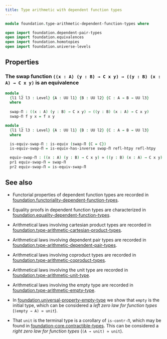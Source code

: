 ```yaml
---
title: Type arithmetic with dependent function types
---
```


```agda
module foundation.type-arithmetic-dependent-function-types where

open import foundation.dependent-pair-types
open import foundation.equivalences
open import foundation.homotopies
open import foundation.universe-levels
```

## Properties

### The swap function `((x : A) (y : B) → C x y) → ((y : B) (x : A) → C x y)` is an equivalence

```agda
module _
  {l1 l2 l3 : Level} {A : UU l1} {B : UU l2} {C : A → B → UU l3}
  where
  
  swap-Π : ((x : A) (y : B) → C x y) → ((y : B) (x : A) → C x y)
  swap-Π f y x = f x y

module _
  {l1 l2 l3 : Level} {A : UU l1} {B : UU l2} {C : A → B → UU l3}
  where

  is-equiv-swap-Π : is-equiv (swap-Π {C = C})
  is-equiv-swap-Π = is-equiv-has-inverse swap-Π refl-htpy refl-htpy

  equiv-swap-Π : ((x : A) (y : B) → C x y) ≃ ((y : B) (x : A) → C x y)
  pr1 equiv-swap-Π = swap-Π
  pr2 equiv-swap-Π = is-equiv-swap-Π
```

## See also

- Functorial properties of dependent function types are recorded in
  [foundation.functoriality-dependent-function-types](foundation.functoriality-dependent-function-types.html).
- Equality proofs in dependent function types are characterized in
  [foundation.equality-dependent-function-types](foundation.equality-dependent-function-types.html).

- Arithmetical laws involving cartesian product types are recorded in
  [foundation.type-arithmetic-cartesian-product-types](foundation.type-arithmetic-cartesian-product-types.html).
- Arithmetical laws involving dependent pair types are recorded in
  [foundation.type-arithmetic-dependent-pair-types](foundation.type-arithmetic-dependent-pair-types.html).
- Arithmetical laws involving coproduct types are recorded in
  [foundation.type-arithmetic-coproduct-types](foundation.type-arithmetic-coproduct-types.html).
- Arithmetical laws involving the unit type are recorded in
  [foundation.type-arithmetic-unit-type](foundation.type-arithmetic-unit-type.html).
- Arithmetical laws involving the empty type are recorded in
  [foundation.type-arithmetic-empty-type](foundation.type-arithmetic-empty-type.html).

- In [foundation.universal-property-empty-type](foundation.universal-property-empty-type.html)
  we show that `empty` is the initial type, which can be considered a
  *left zero law for function types* (`(empty → A) ≃ unit`).
- That `unit` is the terminal type is a corollary of `is-contr-Π`, which may be found in
  [foundation-core.contractible-types](foundation-core.contractible-types.html).
  This can be considered a *right zero law for function types* (`(A → unit) ≃ unit`).
